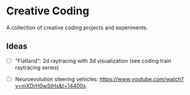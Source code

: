 # Creative Coding
A collection of creative coding projects and experiments.

## Ideas

- [ ] "Flatland": 2d raytracing with 3d visualization (see coding train raytracing series)
- [ ] Neuroevolution steering vehicles: https://www.youtube.com/watch?v=mXDrH0wStHs&t=14400s

